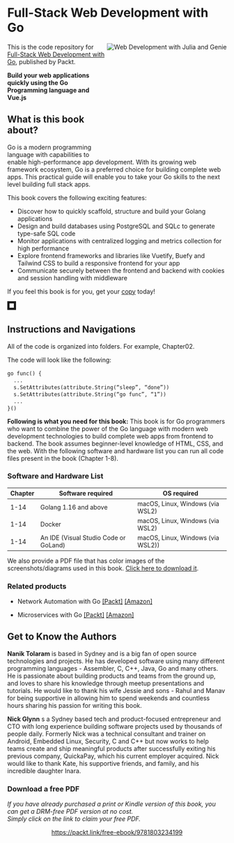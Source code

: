 # Full-Stack Web Development with Go

<a href="https://www.packtpub.com/product/becoming-a-full-stack-go-developer/9781803234199"><img src="https://static.packt-cdn.com/products/9781803234199/cover/smaller" alt="Web Development with Julia and Genie" height="256px" align="right"></a>

This is the code repository for [Full-Stack Web Development with Go](https://www.packtpub.com/product/web-development-with-julia-and-genie/9781801811132), published by Packt.

**Build your web applications quickly using the Go Programming language and Vue.js**

## What is this book about?
Go is a modern programming language with capabilities to enable high-performance app development. With its growing web framework ecosystem, Go is a preferred choice for building complete web apps. This practical guide will enable you to take your Go skills to the next level building full stack apps.

This book covers the following exciting features: 
* Discover how to quickly scaffold, structure and build your Golang applications
* Design and build databases using PostgreSQL and SQLc to generate type-safe SQL code
* Monitor applications with centralized logging and metrics collection for high performance
* Explore frontend frameworks and libraries like Vuetify, Buefy and Tailwind CSS to build a responsive frontend for your app
* Communicate securely between the frontend and backend with cookies and session handling with middleware


If you feel this book is for you, get your [copy](https://www.amazon.com/dp/1803234199) today!

<a href="https://www.packtpub.com/?utm_source=github&utm_medium=banner&utm_campaign=GitHubBanner"><img src="https://raw.githubusercontent.com/PacktPublishing/GitHub/master/GitHub.png" 
alt="https://www.packtpub.com/" border="5" /></a>


## Instructions and Navigations
All of the code is organized into folders. For example, Chapter02.

The code will look like the following:
```
go func() {
  ...
  s.SetAttributes(attribute.String(“sleep”, “done”))
  s.SetAttributes(attribute.String(“go func”, “1”))
  ...
}()
```

**Following is what you need for this book:**
This book is for Go programmers who want to combine the power of the Go language with modern web development technologies to build complete web apps from frontend to backend. The book assumes beginner-level knowledge of HTML, CSS, and the web.
With the following software and hardware list you can run all code files present in the book (Chapter 1-8).

### Software and Hardware List

| Chapter  | Software required                   | OS required                        |
| -------- | ------------------------------------| -----------------------------------|
| 1-14        | Golang 1.16 and above                  | macOS, Linux, Windows (via WSL2) |
| 1-14      | Docker           | macOS, Linux, Windows (via WSL2)|
| 1-14     |An IDE (Visual Studio Code or GoLand)         |macOS, Linux, Windows (via WSL2)) |



We also provide a PDF file that has color images of the screenshots/diagrams used in this book. [Click here to download it](https://packt.link/EO4sG).


### Related products <Other books you may enjoy>
* Network Automation with Go [[Packt]](https://www.packtpub.com/product/network-automation-with-go/9781800560925) [[Amazon]](https://www.amazon.com/dp/1800560923)

* Microservices with Go [[Packt]](https://www.packtpub.com/product/rust-web-programming/9781800560819) [[Amazon]](https://www.amazon.com/dp/1804617008)

## Get to Know the Authors
**Nanik Tolaram**
is based in Sydney and is a big fan of open source technologies and projects. He has developed software using many different programming languages - Assembler, C, C++, Java, Go and many others. He is passionate about building products and teams from the ground up, and loves to share his knowledge through meetup presentations and tutorials.
He would like to thank his wife Jessie and sons - Rahul and Manav for being supportive in allowing him to spend weekends and countless hours sharing his passion for writing this book.

**Nick Glynn**
s a Sydney based tech and product-focused entrepreneur and CTO with long experience building software projects used by thousands of people daily.
Formerly Nick was a technical consultant and trainer on Android, Embedded Linux, Security, C and C++ but now works to help teams create and ship meaningful products after successfully exiting his previous company, QuickaPay, which his current employer acquired.
Nick would like to thank Kate, his supportive friends, and family, and his incredible daughter Inara.

### Download a free PDF

 <i>If you have already purchased a print or Kindle version of this book, you can get a DRM-free PDF version at no cost.<br>Simply click on the link to claim your free PDF.</i>
<p align="center"> <a href="https://packt.link/free-ebook/9781803234199">https://packt.link/free-ebook/9781803234199 </a> </p>